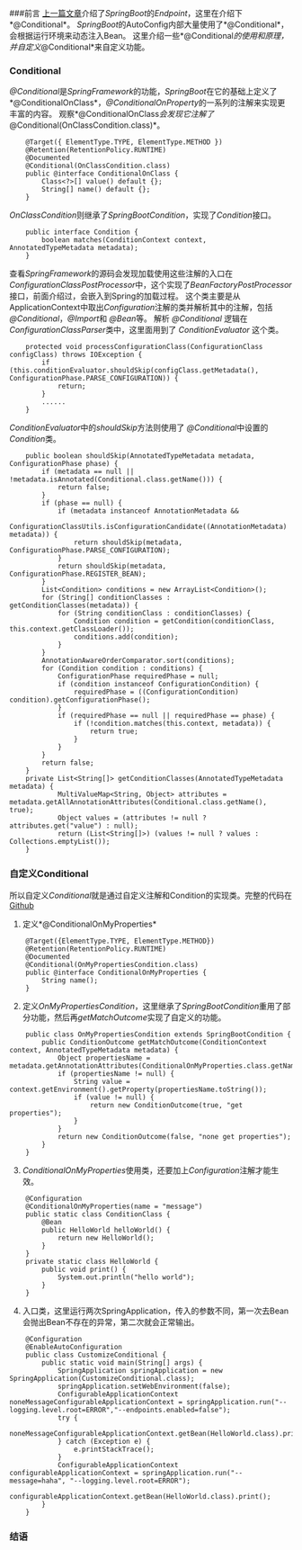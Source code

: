 ###前言
[上一篇文章](./9fab4e81d7bb)介绍了*SpringBoot*的*Endpoint*，这里在介绍下*@Conditional*。
*SpringBoot*的AutoConfig内部大量使用了*@Conditional*，会根据运行环境来动态注入Bean。
这里介绍一些*@Conditional*的使用和原理，并自定义*@Conditional*来自定义功能。
### Conditional
*@Conditional*是*SpringFramework*的功能，*SpringBoot*在它的基础上定义了*@ConditionalOnClass*，*@ConditionalOnProperty*的一系列的注解来实现更丰富的内容。
观察*@ConditionalOnClass*会发现它注解了*@Conditional(OnClassCondition.class)*。
```
    @Target({ ElementType.TYPE, ElementType.METHOD })
    @Retention(RetentionPolicy.RUNTIME)
    @Documented
    @Conditional(OnClassCondition.class)
    public @interface ConditionalOnClass {
        Class<?>[] value() default {};
        String[] name() default {};
    }
```
*OnClassCondition*则继承了*SpringBootCondition*，实现了*Condition*接口。
```
    public interface Condition {
        boolean matches(ConditionContext context, AnnotatedTypeMetadata metadata);
    }
```
查看*SpringFramework*的源码会发现加载使用这些注解的入口在*ConfigurationClassPostProcessor*中，这个实现了*BeanFactoryPostProcessor*接口，前面介绍过，会嵌入到Spring的加载过程。
这个类主要是从ApplicationContext中取出*Configuration*注解的类并解析其中的注解，包括 *@Conditional*，*@Import*和 *@Bean*等。
解析 *@Conditional* 逻辑在*ConfigurationClassParser*类中，这里面用到了 *ConditionEvaluator* 这个类。
```
	protected void processConfigurationClass(ConfigurationClass configClass) throws IOException {
		if (this.conditionEvaluator.shouldSkip(configClass.getMetadata(), ConfigurationPhase.PARSE_CONFIGURATION)) {
			return;
		}
		......
	}
```
*ConditionEvaluator*中的*shouldSkip*方法则使用了 *@Conditional*中设置的*Condition*类。
```
	public boolean shouldSkip(AnnotatedTypeMetadata metadata, ConfigurationPhase phase) {
		if (metadata == null || !metadata.isAnnotated(Conditional.class.getName())) {
			return false;
		}
		if (phase == null) {
			if (metadata instanceof AnnotationMetadata &&
					ConfigurationClassUtils.isConfigurationCandidate((AnnotationMetadata) metadata)) {
				return shouldSkip(metadata, ConfigurationPhase.PARSE_CONFIGURATION);
			}
			return shouldSkip(metadata, ConfigurationPhase.REGISTER_BEAN);
		}
		List<Condition> conditions = new ArrayList<Condition>();
		for (String[] conditionClasses : getConditionClasses(metadata)) {
			for (String conditionClass : conditionClasses) {
				Condition condition = getCondition(conditionClass, this.context.getClassLoader());
				conditions.add(condition);
			}
		}
		AnnotationAwareOrderComparator.sort(conditions);
		for (Condition condition : conditions) {
			ConfigurationPhase requiredPhase = null;
			if (condition instanceof ConfigurationCondition) {
				requiredPhase = ((ConfigurationCondition) condition).getConfigurationPhase();
			}
			if (requiredPhase == null || requiredPhase == phase) {
				if (!condition.matches(this.context, metadata)) {
					return true;
				}
			}
		}
		return false;
	}
	private List<String[]> getConditionClasses(AnnotatedTypeMetadata metadata) {
    		MultiValueMap<String, Object> attributes = metadata.getAllAnnotationAttributes(Conditional.class.getName(), true);
    		Object values = (attributes != null ? attributes.get("value") : null);
    		return (List<String[]>) (values != null ? values : Collections.emptyList());
    }
```
### 自定义Conditional
所以自定义*Conditional*就是通过自定义注解和Condition的实现类。完整的代码在[Github](https://github.com/wcong/learn-java/blob/master/src/main/java/org/wcong/test/springboot/CustomizeConditional.java)
1. 定义*@ConditionalOnMyProperties*
```
    @Target({ElementType.TYPE, ElementType.METHOD})
    @Retention(RetentionPolicy.RUNTIME)
    @Documented
    @Conditional(OnMyPropertiesCondition.class)
    public @interface ConditionalOnMyProperties {
        String name();
    }
```
2. 定义*OnMyPropertiesCondition*，这里继承了*SpringBootCondition*重用了部分功能，然后再*getMatchOutcome*实现了自定义的功能。
```
    public class OnMyPropertiesCondition extends SpringBootCondition {
        public ConditionOutcome getMatchOutcome(ConditionContext context, AnnotatedTypeMetadata metadata) {
            Object propertiesName = metadata.getAnnotationAttributes(ConditionalOnMyProperties.class.getName()).get("name");
            if (propertiesName != null) {
                String value = context.getEnvironment().getProperty(propertiesName.toString());
                if (value != null) {
                    return new ConditionOutcome(true, "get properties");
                }
            }
            return new ConditionOutcome(false, "none get properties");
        }
    }
```
3. *ConditionalOnMyProperties*使用类，还要加上*Configuration*注解才能生效。
```
    @Configuration
    @ConditionalOnMyProperties(name = "message")
    public static class ConditionClass {
        @Bean
        public HelloWorld helloWorld() {
            return new HelloWorld();
        }
    }
    private static class HelloWorld {
        public void print() {
            System.out.println("hello world");
        }
    }
```
4. 入口类，这里运行两次SpringApplication，传入的参数不同，第一次去Bean会抛出Bean不存在的异常，第二次就会正常输出。
```
    @Configuration
    @EnableAutoConfiguration
    public class CustomizeConditional {
        public static void main(String[] args) {
            SpringApplication springApplication = new SpringApplication(CustomizeConditional.class);
            springApplication.setWebEnvironment(false);
            ConfigurableApplicationContext noneMessageConfigurableApplicationContext = springApplication.run("--logging.level.root=ERROR","--endpoints.enabled=false");
            try {
                noneMessageConfigurableApplicationContext.getBean(HelloWorld.class).print();
            } catch (Exception e) {
                e.printStackTrace();
            }
            ConfigurableApplicationContext configurableApplicationContext = springApplication.run("--message=haha", "--logging.level.root=ERROR");
            configurableApplicationContext.getBean(HelloWorld.class).print();
        }
    }
```
### 结语

